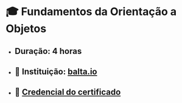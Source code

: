 # 🎓 Fundamentos da Orientação a Objetos


- ## Duração: 4 horas
- ## 🔗 Instituição: [balta.io](https://balta.io/)
- ## 🔗 [Credencial do certificado](https://balta.io/certificados/338fef63-9cbe-48e2-99e8-49f9c83d2a26)

